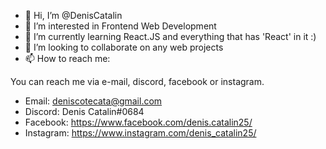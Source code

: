 - 👋 Hi, I’m @DenisCatalin
- 👀 I’m interested in Frontend Web Development
- 🌱 I’m currently learning React.JS and everything that has 'React' in it :)
- 💞️ I’m looking to collaborate on any web projects
- 📫 How to reach me: 

You can reach me via e-mail, discord, facebook or instagram.

- Email: deniscotecata@gmail.com
- Discord: Denis Catalin#0684
- Facebook: https://www.facebook.com/denis.catalin25/
- Instagram: https://www.instagram.com/denis_catalin25/

<!---
DenisCatalin/DenisCatalin is a ✨ special ✨ repository because its `README.md` (this file) appears on your GitHub profile.
You can click the Preview link to take a look at your changes.
--->
